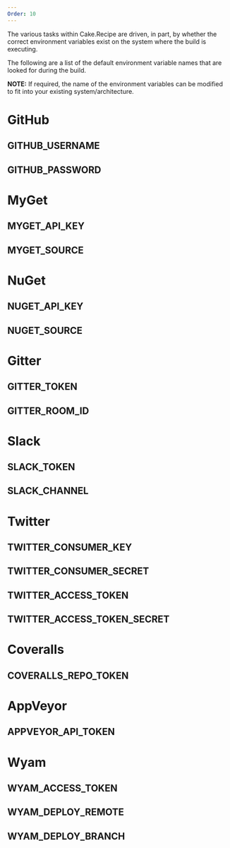 ```yaml
---
Order: 10
---
```


The various tasks within Cake.Recipe are driven, in part, by whether the correct environment variables exist on the system where the build is executing.

The following are a list of the default environment variable names that are looked for during the build.

**NOTE:** If required, the name of the environment variables can be modified to fit into your existing system/architecture.

# GitHub

## GITHUB_USERNAME

## GITHUB_PASSWORD

# MyGet

## MYGET_API_KEY

## MYGET_SOURCE

# NuGet

## NUGET_API_KEY

## NUGET_SOURCE

# Gitter

## GITTER_TOKEN

## GITTER_ROOM_ID

# Slack

## SLACK_TOKEN

## SLACK_CHANNEL

# Twitter

## TWITTER_CONSUMER_KEY

## TWITTER_CONSUMER_SECRET

## TWITTER_ACCESS_TOKEN

## TWITTER_ACCESS_TOKEN_SECRET

# Coveralls

## COVERALLS_REPO_TOKEN

# AppVeyor

## APPVEYOR_API_TOKEN

# Wyam

## WYAM_ACCESS_TOKEN

## WYAM_DEPLOY_REMOTE

## WYAM_DEPLOY_BRANCH